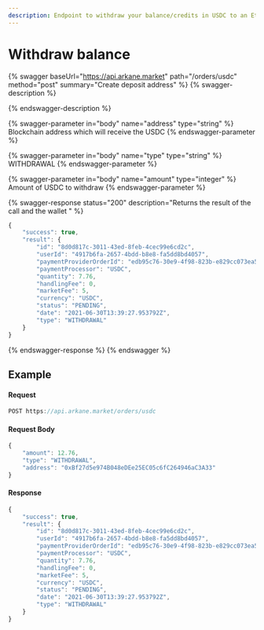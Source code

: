 ```yaml
---
description: Endpoint to withdraw your balance/credits in USDC to an Ethereum wallet
---
```


# Withdraw balance

{% swagger baseUrl="https://api.arkane.market" path="/orders/usdc" method="post" summary="Create deposit address" %}
{% swagger-description %}

{% endswagger-description %}

{% swagger-parameter in="body" name="address" type="string" %}
Blockchain address which will receive the USDC
{% endswagger-parameter %}

{% swagger-parameter in="body" name="type" type="string" %}
WITHDRAWAL
{% endswagger-parameter %}

{% swagger-parameter in="body" name="amount" type="integer" %}
Amount of USDC to withdraw
{% endswagger-parameter %}

{% swagger-response status="200" description="Returns the result of the call and the wallet " %}
```javascript
{
    "success": true,
    "result": {
        "id": "8d0d817c-3011-43ed-8feb-4cec99e6cd2c",
        "userId": "4917b6fa-2657-4bdd-b8e8-fa5dd8bd4057",
        "paymentProviderOrderId": "edb95c76-30e9-4f98-823b-e829cc073ea5",
        "paymentProcessor": "USDC",
        "quantity": 7.76,
        "handlingFee": 0,
        "marketFee": 5,
        "currency": "USDC",
        "status": "PENDING",
        "date": "2021-06-30T13:39:27.953792Z",
        "type": "WITHDRAWAL"
    }
}
```
{% endswagger-response %}
{% endswagger %}

## Example

#### Request

```javascript
POST https://api.arkane.market/orders/usdc
```

#### Request Body

```javascript
{
    "amount": 12.76,
    "type": "WITHDRAWAL",
    "address": "0xBf27d5e974B048eDEe25EC05c6fC264946aC3A33"
}
```

#### Response

```javascript
{
    "success": true,
    "result": {
        "id": "8d0d817c-3011-43ed-8feb-4cec99e6cd2c",
        "userId": "4917b6fa-2657-4bdd-b8e8-fa5dd8bd4057",
        "paymentProviderOrderId": "edb95c76-30e9-4f98-823b-e829cc073ea5",
        "paymentProcessor": "USDC",
        "quantity": 7.76,
        "handlingFee": 0,
        "marketFee": 5,
        "currency": "USDC",
        "status": "PENDING",
        "date": "2021-06-30T13:39:27.953792Z",
        "type": "WITHDRAWAL"
    }
}
```

